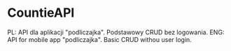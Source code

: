 # CountieAPI

PL: API dla aplikacji "podliczajka". Podstawowy CRUD bez logowania.
ENG: API for mobile app "podliczajka". Basic CRUD withou user login.
